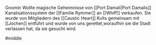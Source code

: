 Gnomin
Wollte magische Geheimnisse von [[Port Damali|Port Damalis]] Kanalisationssystem der [[Familie Rymmer]] an [[Whiff]] verkaufen. Sie wurde von Mitgliedern des [[Caustic Heart]] Kults gemeinsam mit [[Jochen]] entführt und wurde von uns gerettet,woraufhin sie die Stadt verlassen hat, da sie gesucht wird.

#middle 
